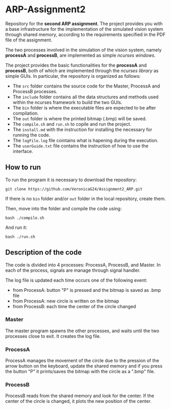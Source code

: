 # ARP-Assignment2
Repository for the **second ARP assignment**.
The project provides you with a base infrastructure for the implementation of the simulated vision system through shared memory, according to the requirements specified in the PDF file of the assignment.

The two processes involved in the simulation of the vision system, namely **processA** and **processB**, are implemented as simple *ncurses windows*. 

The project provides the basic functionalities for the **processA** and **processB**, both of which are implemented through the *ncurses library* as simple GUIs. In particular, the repository is organized as follows:
- The `src` folder contains the source code for the Master, ProcessA and ProcessB processes.
- The `include` folder contains all the data structures and methods used within the ncurses framework to build the two GUIs. 
- The `bin` folder is where the executable files are expected to be after compilation.
- The `out` folder is where the printed bitmap (.bmp) will be saved.
- The `compile.sh` and `run.sh` to copile and run the project.
- The `install.md` with the instruction for installing the necessary for running the code.
- The `logFile.log` file cointains what is hapening during the execution.
- The `userGuide.txt` file contains the instruction of how to use the interface.

## How to run
To run the program it is necessary to download the repository:
```console
git clone https://github.com/VeronicaG24/Assignment2_ARP.git
```

If there is no `bin` folder and/or `out` folder in the local repository, create them.

Then, move into the folder and compile the code using:
```console
bash ./compile.sh
```
And run it:
```console
bash ./run.sh
```

## Description of the code
The code is divided into 4 processes: ProcessA, ProcessB, and Master. In each of the process, signals are manage through signal handler.

The log file is updated each time occurs one of the following event:
- from ProcessA: button "P" is pressed and the bitmap is saved as .bmp file
- from ProcessA: new circle is written on the bitmap
- from ProcessB: each time the center of the circle changed

### Master
The master program spawns the other processes, and waits until the two processes close to exit. It creates the log file.

### ProcessA
ProcessA manages the movement of the circle due to the pression of the arrow button on the keyboard, update the shared memory and if you press the button "P" it prints/saves the bitmap with the circle as a ".bmp" file.

### ProcessB
ProcessB reads from the shared memory and look for the center. If the center of the circle is changed, it plots the new position of the center.



